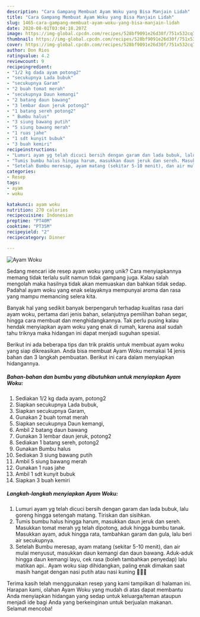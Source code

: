 ```yaml
---
description: "Cara Gampang Membuat Ayam Woku yang Bisa Manjain Lidah"
title: "Cara Gampang Membuat Ayam Woku yang Bisa Manjain Lidah"
slug: 1465-cara-gampang-membuat-ayam-woku-yang-bisa-manjain-lidah
date: 2020-08-01T03:04:18.207Z
image: https://img-global.cpcdn.com/recipes/528bf9091e26d30f/751x532cq70/ayam-woku-foto-resep-utama.jpg
thumbnail: https://img-global.cpcdn.com/recipes/528bf9091e26d30f/751x532cq70/ayam-woku-foto-resep-utama.jpg
cover: https://img-global.cpcdn.com/recipes/528bf9091e26d30f/751x532cq70/ayam-woku-foto-resep-utama.jpg
author: Don Rios
ratingvalue: 4.2
reviewcount: 9
recipeingredient:
- "1/2 kg dada ayam potong2"
- "secukupnya Lada bubuk"
- "secukupnya Garam"
- "2 buah tomat merah"
- "secukupnya Daun kemangi"
- "2 batang daun bawang"
- "3 lembar daun jeruk potong2"
- "1 batang sereh potong2"
- " Bumbu halus"
- "3 siung bawang putih"
- "5 siung bawang merah"
- "1 ruas jahe"
- "1 sdt kunyit bubuk"
- "3 buah kemiri"
recipeinstructions:
- "Lumuri ayam yg telah dicuci bersih dengan garam dan lada bubuk, lalu goreng hingga setengah matang. Tiriskan dan sisihkan."
- "Tumis bumbu halus hingga harum, masukkan daun jeruk dan sereh. Masukkan tomat merah yg telah dipotong, aduk hingga bumbu tanak. Masukkan ayam, aduk hingga rata, tambahkan garam dan gula, lalu beri air secukupnya."
- "Setelah Bumbu meresap, ayam matang (sekitar 5-10 menit), dan air mulai menyusut, masukkan daun kemangi dan daun bawang. Aduk-aduk hingga daun kemangi layu, cek rasa (boleh tambahkan penyedap) lalu matikan api.. Ayam woku siap dihidangkan, paling enak dimakan saat masih hangat dengan nasi putih atau nasi kuning 🤤🤤😆"
categories:
- Resep
tags:
- ayam
- woku

katakunci: ayam woku 
nutrition: 270 calories
recipecuisine: Indonesian
preptime: "PT40M"
cooktime: "PT35M"
recipeyield: "2"
recipecategory: Dinner

---
```



![Ayam Woku](https://img-global.cpcdn.com/recipes/528bf9091e26d30f/751x532cq70/ayam-woku-foto-resep-utama.jpg)

Sedang mencari ide resep ayam woku yang unik? Cara menyiapkannya memang tidak terlalu sulit namun tidak gampang juga. Kalau salah mengolah maka hasilnya tidak akan memuaskan dan bahkan tidak sedap. Padahal ayam woku yang enak selayaknya mempunyai aroma dan rasa yang mampu memancing selera kita.

Banyak hal yang sedikit banyak berpengaruh terhadap kualitas rasa dari ayam woku, pertama dari jenis bahan, selanjutnya pemilihan bahan segar, hingga cara membuat dan menghidangkannya. Tak perlu pusing kalau hendak menyiapkan ayam woku yang enak di rumah, karena asal sudah tahu triknya maka hidangan ini dapat menjadi suguhan spesial.




Berikut ini ada beberapa tips dan trik praktis untuk membuat ayam woku yang siap dikreasikan. Anda bisa membuat Ayam Woku memakai 14 jenis bahan dan 3 langkah pembuatan. Berikut ini cara dalam menyiapkan hidangannya.

<!--inarticleads1-->

##### Bahan-bahan dan bumbu yang dibutuhkan untuk menyiapkan Ayam Woku:

1. Sediakan 1/2 kg dada ayam, potong2
1. Siapkan secukupnya Lada bubuk,
1. Siapkan secukupnya Garam,
1. Gunakan 2 buah tomat merah
1. Siapkan secukupnya Daun kemangi,
1. Ambil 2 batang daun bawang
1. Gunakan 3 lembar daun jeruk, potong2
1. Sediakan 1 batang sereh, potong2
1. Gunakan  Bumbu halus
1. Sediakan 3 siung bawang putih
1. Ambil 5 siung bawang merah
1. Gunakan 1 ruas jahe
1. Ambil 1 sdt kunyit bubuk
1. Siapkan 3 buah kemiri




<!--inarticleads2-->

##### Langkah-langkah menyiapkan Ayam Woku:

1. Lumuri ayam yg telah dicuci bersih dengan garam dan lada bubuk, lalu goreng hingga setengah matang. Tiriskan dan sisihkan.
1. Tumis bumbu halus hingga harum, masukkan daun jeruk dan sereh. Masukkan tomat merah yg telah dipotong, aduk hingga bumbu tanak. Masukkan ayam, aduk hingga rata, tambahkan garam dan gula, lalu beri air secukupnya.
1. Setelah Bumbu meresap, ayam matang (sekitar 5-10 menit), dan air mulai menyusut, masukkan daun kemangi dan daun bawang. Aduk-aduk hingga daun kemangi layu, cek rasa (boleh tambahkan penyedap) lalu matikan api.. Ayam woku siap dihidangkan, paling enak dimakan saat masih hangat dengan nasi putih atau nasi kuning 🤤🤤😆




Terima kasih telah menggunakan resep yang kami tampilkan di halaman ini. Harapan kami, olahan Ayam Woku yang mudah di atas dapat membantu Anda menyiapkan hidangan yang sedap untuk keluarga/teman ataupun menjadi ide bagi Anda yang berkeinginan untuk berjualan makanan. Selamat mencoba!

